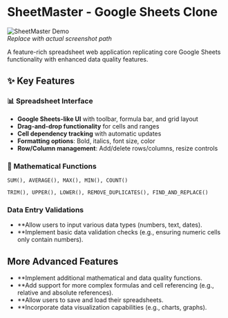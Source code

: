 # SheetMaster - Google Sheets Clone

![SheetMaster Demo](demo-screenshot.png)  
*Replace with actual screenshot path*

A feature-rich spreadsheet web application replicating core Google Sheets functionality with enhanced data quality features.

## ✨ Key Features

### 📊 Spreadsheet Interface
- **Google Sheets-like UI** with toolbar, formula bar, and grid layout
- **Drag-and-drop functionality** for cells and ranges
- **Cell dependency tracking** with automatic updates
- **Formatting options**: Bold, italics, font size, color
- **Row/Column management**: Add/delete rows/columns, resize controls

### 🧮 Mathematical Functions
```plaintext
SUM(), AVERAGE(), MAX(), MIN(), COUNT()
```
```Data Quality Functions
TRIM(), UPPER(), LOWER(), REMOVE_DUPLICATES(), FIND_AND_REPLACE()
```
### Data Entry Validations
- **Allow users to input various data types (numbers, text, dates).
- **Implement basic data validation checks (e.g., ensuring numeric cells only contain numbers).
## More Advanced Features
- **Implement additional mathematical and data quality functions.
- **Add support for more complex formulas and cell referencing (e.g., relative and absolute references).
- **Allow users to save and load their spreadsheets.
- **Incorporate data visualization capabilities (e.g., charts, graphs).
